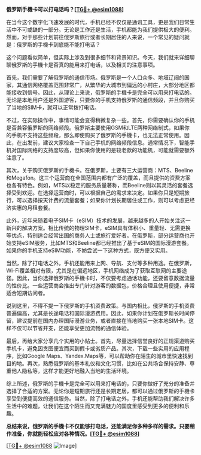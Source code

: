 **俄罗斯手機卡可以打电话吗？[[TG💪+ @esim1088](https://t.me/s/esim1088)]**

在当今这个数字化飞速发展的时代，手机已经不仅仅是通讯工具，更是我们日常生活中不可或缺的一部分。无论是工作还是生活，手机都能为我们提供极大的便利。然而，对于那些计划前往俄罗斯旅行或者长期居住的人来说，一个常见的疑问就是：俄罗斯的手機卡到底能不能打电话？

这个问题看似简单，但实际上涉及到很多细节和背景知识。今天，我们就来详细聊聊俄罗斯的手機卡是否真的能用来打电话，以及相关的注意事项。

首先，我们需要了解俄罗斯的通信市场。俄罗斯是一个人口众多、地域辽阔的国家，其通信网络覆盖范围非常广，从繁华的大城市到偏远的小村庄，大部分地区都能接收到信号。因此，从理论上来说，俄罗斯的手機卡是完全可以用来打电话的。无论是本地用户还是外国游客，只要你的手机支持俄罗斯的通信频段，并且你购买了当地的SIM卡，就可以正常拨打电话。

不过，在实际操作中，事情可能会变得稍微复杂一些。首先，你需要确认你的手机是否兼容俄罗斯的网络频段。俄罗斯主要使用GSM和LTE两种网络制式，如果你的手机不支持这些频段，那么即使购买了俄罗斯的手機卡，也无法正常使用。因此，在出发前，建议大家检查一下自己手机的网络频段信息。通常情况下，智能手机对国际网络的支持度较高，但如果你使用的是较老款的功能机，可能就需要额外注意了。

其次，关于购买俄罗斯的手機卡。在俄罗斯，主要有三大运营商：MTS、Beeline和Megafon。这三个运营商在全国范围内都有广泛的覆盖，而且提供的资费方案也各有特色。例如，MTS以稳定的服务质量著称，而Beeline则以其灵活的套餐选择受到欢迎。在选择运营商时，可以根据自己的需求来决定。如果你只是短期旅行，可以选择按天计费的流量套餐；如果你计划长期居住或工作，则可以考虑更经济实惠的月租套餐。

此外，近年来随着电子SIM卡（eSIM）技术的发展，越来越多的人开始关注这一新兴的解决方案。相比传统的物理SIM卡，eSIM具有体积小、重量轻、无需更换等优点，特别适合经常出国的商务人士或旅行爱好者。在俄罗斯，部分运营商也开始支持eSIM服务，比如MTS和Beeline都已经推出了基于eSIM的国际漫游套餐。如果你的手机支持eSIM功能，不妨尝试一下这种方式，既方便又实用。

当然，除了打电话之外，手机还能用来上网、导航、支付等多种用途。在俄罗斯，Wi-Fi覆盖相对有限，尤其是在偏远地区，手机网络成为了获取互联网的主要途径。因此，当你选择俄罗斯的手機卡时，不仅要考虑通话功能，还要留意数据流量的性价比。一些运营商会推出专门针对游客的数据包，价格合理且使用便捷，非常适合短期访问者。

说到这里，不得不提一下俄罗斯的手机资费政策。与国内相比，俄罗斯的手机资费普遍偏高，尤其是长途电话和国际漫游费用。因此，如果你计划在俄罗斯长时间停留，建议提前在国内办理国际漫游业务，或者直接在当地购买一张本地SIM卡。这样不仅可以节省开支，还能享受更加流畅的通信体验。

最后，再给大家分享几个实用的小贴士。首先，尽量选择信誉良好的正规渠道购买手机卡，避免因贪图便宜而买到假卡或劣质产品。其次，下载一些实用的应用程序，比如Google Maps、Yandex.Maps等，可以帮助你在陌生的城市里快速找到目的地。再次，熟悉俄罗斯的基本礼仪和文化习惯，比如在公共场合保持安静、尊重他人隐私等，这样才能更好地融入当地的生活环境。

综上所述，俄罗斯的手機卡是完全可以用来打电话的，只要你做好了充分的准备并选择了合适的方案。无论你是短期旅行还是长期定居，都可以通过俄罗斯的手機卡享受到便捷高效的通信服务。当然，除了打电话之外，手机还能帮助我们解决许多生活中的难题，让我们在这个陌生而又充满魅力的国度里感受到更多的便利和乐趣。

**总结来说，俄罗斯的手機卡不仅能够打电话，还能满足你多种多样的需求。只要稍作准备，你就能轻松应对各种情况。[[TG💪+ @esim1088](https://t.me/s/esim1088)]**

[[TG💪+ @esim1088](https://t.me/s/esim1088) ![Image](https://i.postimg.cc/4NQfJmqS/Snipaste-2025-05-13-00-14-12.png)]